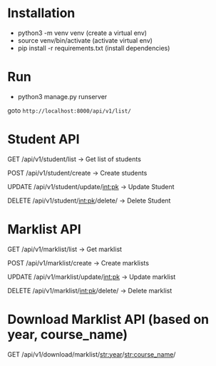 # Installation

* python3 -m venv venv (create a virtual env)
* source venv/bin/activate (activate virtual env)
* pip install -r requirements.txt (install dependencies)

# Run 

* python3 manage.py runserver

goto `http://localhost:8000/api/v1/list/`


# Student API

GET /api/v1/student/list -> Get list of students 

POST /api/v1/student/create -> Create students

UPDATE /api/v1/student/update/<int:pk> -> Update Student

DELETE /api/v1/student/<int:pk>/delete/ -> Delete Student


# Marklist API

GET /api/v1/marklist/list -> Get marklist

POST /api/v1/marklist/create -> Create marklists

UPDATE /api/v1/marklist/update/<int:pk> -> Update marklist

DELETE /api/v1/marklist/<int:pk>/delete/ -> Delete marklist


# Download Marklist API (based on year, course_name)

GET /api/v1/download/marklist/<str:year>/<str:course_name>/
